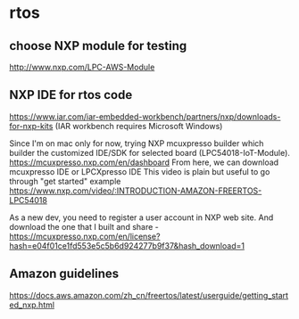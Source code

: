 # rtos

## choose NXP module for testing
http://www.nxp.com/LPC-AWS-Module

## NXP IDE for rtos code
https://www.iar.com/iar-embedded-workbench/partners/nxp/downloads-for-nxp-kits
(IAR workbench requires Microsoft Windows)

Since I'm on mac only for now, trying NXP mcuxpresso builder
which builder the customized IDE/SDK for selected board (LPC54018-IoT-Module).
https://mcuxpresso.nxp.com/en/dashboard
From here, we can download mcuxpresso IDE or LPCXpresso IDE
This video is plain but useful to go through "get started" example
https://www.nxp.com/video/:INTRODUCTION-AMAZON-FREERTOS-LPC54018

As a new dev, you need to register a user account in NXP web site.
And download the one that I built and share -
https://mcuxpresso.nxp.com/en/license?hash=e04f01ce1fd553e5c5b6d924277b9f37&hash_download=1

## Amazon guidelines
https://docs.aws.amazon.com/zh_cn/freertos/latest/userguide/getting_started_nxp.html
